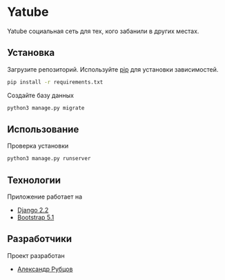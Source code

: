 # Yatube

Yatube социальная сеть для тех, кого забанили в других местах.

## Установка

Загрузите репозиторий. Используйте [pip](https://pip.pypa.io/en/stable/)
для установки зависимостей.

```bash
pip install -r requirements.txt
```

Создайте базу данных

```bash
python3 manage.py migrate
```

## Использование

Проверка установки

```bash
python3 manage.py runserver
```

## Технологии

Приложение работает на
- [Django 2.2](https://www.djangoproject.com/download/)
- [Bootstrap 5.1](https://getbootstrap.com/docs/5.1/getting-started/introduction/)

## Разработчики

Проект разработан 
- [Александр Рубцов](https://github.com/FinemechanicPub)
